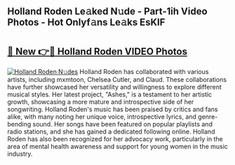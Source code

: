 ## Holland Roden Le𝚊ked N𝚞de - Part-1ih Video Photos - Hot Onlyf𝚊ns Le𝚊ks EsKIF

# <h2><a href="http://ac12721.deff.icu/?id=Holland+Roden">🔗 New 👉🔴 Holland Roden VIDEO Photos</a></h2>

[![Holland Roden N𝚞des](https://i.imgur.com/rIISA9y.gif)](http://ac12721.deff.icu/?id=Holland+Roden)
Holland Roden has collaborated with various artists, including mxmtoon, Chelsea Cutler, and Claud. These collaborations have further showcased her versatility and willingness to explore different musical styles. Her latest project, "Ashes," is a testament to her artistic growth, showcasing a more mature and introspective side of her songwriting. Holland Roden's music has been praised by critics and fans alike, with many noting her unique voice, introspective lyrics, and genre-bending sound. Her songs have been featured on popular playlists and radio stations, and she has gained a dedicated following online. Holland Roden has also been recognized for her advocacy work, particularly in the area of mental health awareness and support for young women in the music industry.
